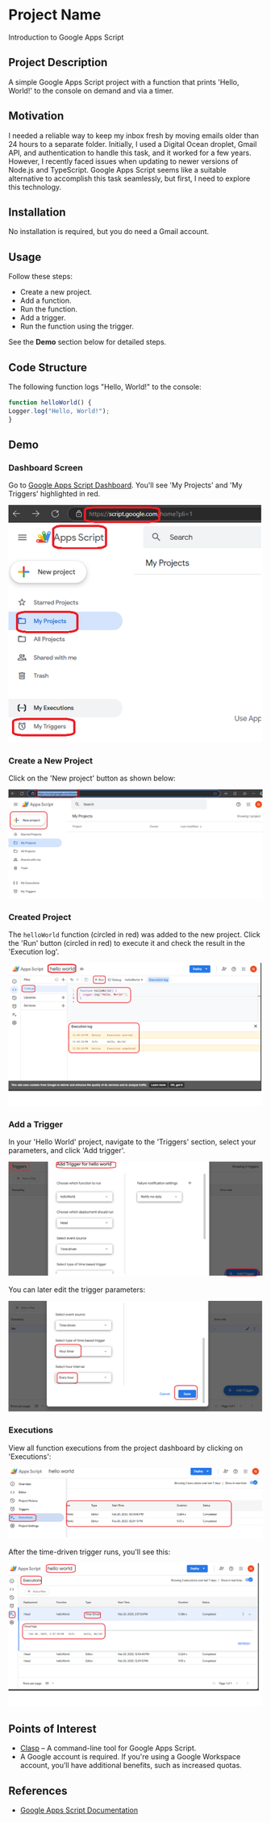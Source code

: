 
<h1>Project Name</h1>
<p>Introduction to Google Apps Script</p>

<h2>Project Description</h2>
<p>A simple Google Apps Script project with a function that prints 'Hello, World!' to the console on demand and via a timer.</p>

<h2>Motivation</h2>
<p>
    I needed a reliable way to keep my inbox fresh by moving emails older than 24 hours to a separate folder. Initially, I used a Digital Ocean droplet, Gmail API, and authentication to handle this task, and it worked for a few years. 
    However, I recently faced issues when updating to newer versions of Node.js and TypeScript. Google Apps Script seems like a suitable alternative to accomplish this task seamlessly, but first, I need to explore this technology.
</p>

<h2>Installation</h2>
<p>No installation is required, but you do need a Gmail account.</p>

<h2>Usage</h2>
<p>Follow these steps:</p>
<ul>
    <li>Create a new project.</li>
    <li>Add a function.</li>
    <li>Run the function.</li>
    <li>Add a trigger.</li>
    <li>Run the function using the trigger.</li>
</ul>
<p>See the <strong>Demo</strong> section below for detailed steps.</p>

<h2>Code Structure</h2>
<p>The following function logs "Hello, World!" to the console:</p>

```js
function helloWorld() {
Logger.log("Hello, World!");
}
```

<h2>Demo</h2>

<h3>Dashboard Screen</h3>
<p>Go to <a href="https://script.google.com" target="_blank">Google Apps Script Dashboard</a>. You'll see 'My Projects' and 'My Triggers' highlighted in red.</p>
<img src="./figs/dashboard.png" alt="Google Apps Script Dashboard">

<h3>Create a New Project</h3>
<p>Click on the 'New project' button as shown below:</p>
<img src="./figs/create-new-project.png" alt="Create a new project">

<h3>Created Project</h3>
<p>The <code>helloWorld</code> function (circled in red) was added to the new project. Click the 'Run' button (circled in red) to execute it and check the result in the 'Execution log'.</p>
<img src="./figs/created-hello-world-project.png" alt="Created Hello World project">

<h3>Add a Trigger</h3>
<p>In your 'Hello World' project, navigate to the 'Triggers' section, select your parameters, and click 'Add trigger'.</p>
<img src="./figs/add-trigger-for-hello-world-project.png" alt="Add trigger for Hello World project">

<p>You can later edit the trigger parameters:</p>
<img src="./figs/edit-trigger.png" alt="Edit trigger">

<h3>Executions</h3>
<p>View all function executions from the project dashboard by clicking on 'Executions':</p>
<img src="./figs/ecexutions.png" alt="View function executions">

<p>After the time-driven trigger runs, you'll see this:</p>
<img src="./figs/time-driven-execution.png" alt="Time-driven execution">

<h2>Points of Interest</h2>
<ul>
    <li><a href="https://www.npmjs.com/package/@google/clasp" target="_blank">Clasp</a> – A command-line tool for Google Apps Script.</li>
    <li>A Google account is required. If you're using a Google Workspace account, you’ll have additional benefits, such as increased quotas.</li>
</ul>

<h2>References</h2>
<ul>
    <li><a href="https://developers.google.com/apps-script" target="_blank">Google Apps Script Documentation</a></li>
</ul>

